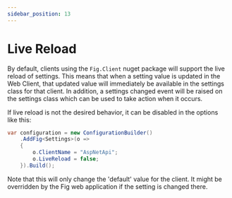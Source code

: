 ```yaml
---
sidebar_position: 13
---
```


# Live Reload

By default, clients using the `Fig.Client` nuget package will support the live reload of settings. This means that when a setting value is updated in the Web Client, that updated value will immediately be available in the settings class for that client. In addition, a settings changed event will be raised on the settings class which can be used to take action when it occurs.

If live reload is not the desired behavior, it can be disabled in the options like this:

```csharp
var configuration = new ConfigurationBuilder()
    .AddFig<Settings>(o =>
    {
        o.ClientName = "AspNetApi";
        o.LiveReload = false;
    }).Build();
```

Note that this will only change the 'default' value for the client. It might be overridden by the Fig web application if the setting is changed there.
